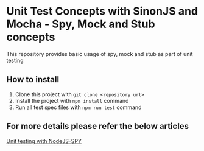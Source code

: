 # Unit Test Concepts  with SinonJS and Mocha - Spy, Mock and Stub concepts 
This repository provides basic usage of spy, mock and stub as part of unit testing

## How to install
 1. Clone this project with `git clone <repository url>`
 2. Install the project with `npm install` command
 3. Run all test spec files with `npm run test` command

## For more details please refer the below articles 
 [Unit testing with NodeJS-SPY](https://krishnenduh31.medium.com/unit-testing-with-nodejs-spy-45ec0831a037)
